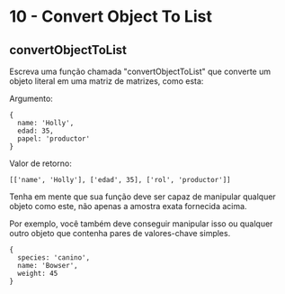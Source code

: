 # 10 - Convert Object To List

## convertObjectToList

Escreva uma função chamada "convertObjectToList" que converte um objeto literal em uma matriz de matrizes, como esta:

Argumento:

```text
{
  name: 'Holly',
  edad: 35,
  papel: 'productor'
}
```

Valor de retorno:

```text
[['name', 'Holly'], ['edad', 35], ['rol', 'productor']]
```

Tenha em mente que sua função deve ser capaz de manipular qualquer objeto como este, não apenas a amostra exata fornecida acima.

Por exemplo, você também deve conseguir manipular isso ou qualquer outro objeto que contenha pares de valores-chave simples.

```text
{
  species: 'canino',
  name: 'Bowser',
  weight: 45
}
```

